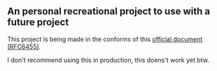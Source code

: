 ## An personal recreational project to use with a future project

This project is being made in the conforms of this [official document (RFC6455)](https://datatracker.ietf.org/doc/html/rfc6455).

I don't recommend using this in production, this doens't work yet btw.